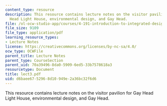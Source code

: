 ```yaml
---
content_type: resource
description: This resource contains lecture notes on the visitor pavilion for Gay
  Head Light House, environmental design, and Gay Head.
file: /ol-ocw-studio-app/courses/4-191-introduction-to-integrated-design-fall-2006/d6baee6752968d10949e2a36bc32f6d6_lect3.pdf
file_size: 9109
file_type: application/pdf
learning_resource_types:
- Lecture Notes
license: https://creativecommons.org/licenses/by-nc-sa/4.0/
ocw_type: OCWFile
parent_title: Lecture Notes
parent_type: CourseSection
parent_uid: 70a39496-8da0-5909-6ed5-33b7578618a3
resourcetype: Document
title: lect3.pdf
uid: d6baee67-5296-8d10-949e-2a36bc32f6d6
---
```

This resource contains lecture notes on the visitor pavilion for Gay Head Light House, environmental design, and Gay Head.